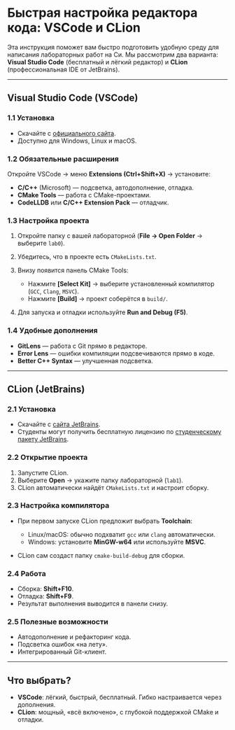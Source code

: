 # Быстрая настройка редактора кода: VSCode и CLion

Эта инструкция поможет вам быстро подготовить удобную среду для написания лабораторных работ на Си. Мы рассмотрим два варианта: **Visual Studio Code** (бесплатный и лёгкий редактор) и **CLion** (профессиональная IDE от JetBrains).

---

## Visual Studio Code (VSCode)

### 1.1 Установка

* Скачайте с [официального сайта](https://code.visualstudio.com/).
* Доступно для Windows, Linux и macOS.

### 1.2 Обязательные расширения

Откройте VSCode → меню **Extensions (Ctrl+Shift+X)** → установите:

* **C/C++** (Microsoft) — подсветка, автодополнение, отладка.
* **CMake Tools** — работа с CMake-проектами.
* **CodeLLDB** или **C/C++ Extension Pack** — отладчик.

### 1.3 Настройка проекта

1. Откройте папку с вашей лабораторной (**File → Open Folder** → выберите `lab0`).
2. Убедитесь, что в проекте есть `CMakeLists.txt`.
3. Внизу появится панель CMake Tools:

   * Нажмите **\[Select Kit]** → выберите установленный компилятор (`GCC`, `Clang`, `MSVC`).
   * Нажмите **\[Build]** → проект соберётся в `build/`.
4. Для запуска и отладки используйте **Run and Debug (F5)**.

### 1.4 Удобные дополнения

* **GitLens** — работа с Git прямо в редакторе.
* **Error Lens** — ошибки компиляции подсвечиваются прямо в коде.
* **Better C++ Syntax** — улучшенная подсветка.

---

## CLion (JetBrains)

### 2.1 Установка

* Скачайте с [сайта JetBrains](https://www.jetbrains.com/clion/).
* Студенты могут получить бесплатную лицензию по [студенческому пакету JetBrains](https://help.nsu.ru/display/knowledgebase/JetBrains).

### 2.2 Открытие проекта

1. Запустите CLion.
2. Выберите **Open** → укажите папку лабораторной (`lab1`).
3. CLion автоматически найдёт `CMakeLists.txt` и настроит сборку.

### 2.3 Настройка компилятора

* При первом запуске CLion предложит выбрать **Toolchain**:

  * Linux/macOS: обычно подхватит `gcc` или `clang` автоматически.
  * Windows: установите **MinGW-w64** или используйте **MSVC**.
* CLion сам создаст папку `cmake-build-debug` для сборки.

### 2.4 Работа

* Сборка: **Shift+F10**.
* Отладка: **Shift+F9**.
* Результат выполнения выводится в панели снизу.

### 2.5 Полезные возможности

* Автодополнение и рефакторинг кода.
* Подсветка ошибок «на лету».
* Интегрированный Git-клиент.

---

## Что выбрать?

* **VSCode**: лёгкий, быстрый, бесплатный. Гибко настраивается через дополнения.
* **CLion**: мощный, «всё включено», с глубокой поддержкой CMake и отладки.

